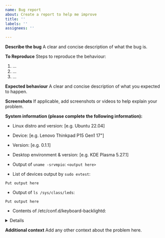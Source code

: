 ```yaml
---
name: Bug report
about: Create a report to help me improve
title: ''
labels: ''
assignees: ''

---
```


**Describe the bug**
A clear and concise description of what the bug is.

**To Reproduce**
Steps to reproduce the behaviour:

1. ...
2. ...
3. ...

**Expected behaviour**
A clear and concise description of what you expected to happen.

**Screenshots**
If applicable, add screenshots or videos to help explain your problem.

**System information (please complete the following information):**
 - Linux distro and version: [e.g. Ubuntu 22.04]
 - Device: [e.g. Lenovo Thinkpad P15 Gen1 17"]
 - Version: [e.g. 0.1.1]
 - Desktop environment & version: [e.g. KDE Plasma 5.27.1]
 - Output of `uname -srvmpio`: `<output here>`

- List of devices output by `sudo evtest`:

```
Put output here
```

- Output of `ls /sys/class/leds`:

```
Put output here
```

* Contents of /etc/conf.d/keyboard-backlightd:
<details>

```bash
Put contents here
```

</details>

**Additional context**
Add any other context about the problem here.

